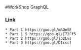 #WorkShop GraphQL

### Link

    * Part 1 https://goo.gl/mRQoSE
    * Part 1.5 https://goo.gl/I72Ff5
    * Part 2 https://goo.gl/jb2Lvs
    * Part 3 https://goo.gl/D1cscf 


